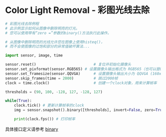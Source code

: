 Color Light Removal - 彩图光线去除
================================

```python
# 彩图光线去除例程
# 此示例显示如何从图像中删除明亮的灯光。
# 您可以使用带有“zero =”参数的binary()方法执行此操作。

# 从图像中删除明亮的光线允许您在图像上使用histeq()，
# 而不会使图像的过饱和部分的异常值破坏算法...

import sensor, image, time

sensor.reset()                          # 复位并初始化摄像头
sensor.set_pixformat(sensor.RGB565) # 设置摄像头输出格式为 RGB565（也可以是GRAYSCALE）
sensor.set_framesize(sensor.QQVGA)      # 设置摄像头输出大小为 QQVGA (160x120)
sensor.skip_frames(time = 2000)         # 跳过2000帧
clock = time.clock()                    # 创建一个clock对象，用来计算帧率

thresholds = (90, 100, -128, 127, -128, 127)

while(True):
    clock.tick() # 更新计算帧率的clock
    img = sensor.snapshot().binary([thresholds], invert=False, zero=True)

    print(clock.fps()) # 打印帧率

```

具体接口定义请参考 [binary](../../library/canmv/image.md#binary)
